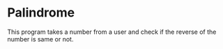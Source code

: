 # Palindrome
This program takes a number from a user and check if the reverse of the number is same or not. 
